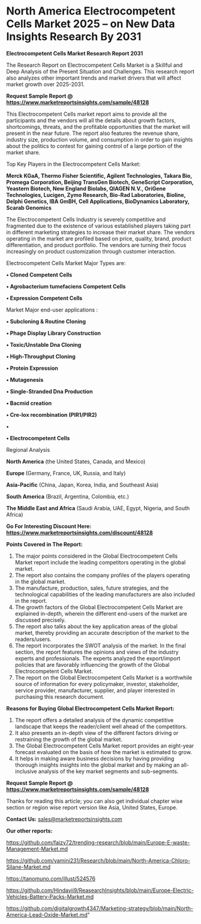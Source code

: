 # North America Electrocompetent Cells Market 2025 – on New Data Insights Research By 2031

<strong>Electrocompetent Cells Market Research Report 2031</strong>

The Research Report on Electrocompetent Cells Market is a Skillful and Deep Analysis of the Present Situation and Challenges. This research report also analyzes other important trends and market drivers that will affect market growth over 2025-2031.

<strong>Request Sample Report @ <a href=https://www.marketreportsinsights.com/sample/48128>https://www.marketreportsinsights.com/sample/48128</a></strong>

This Electrocompetent Cells market report aims to provide all the participants and the vendors will all the details about growth factors, shortcomings, threats, and the profitable opportunities that the market will present in the near future. The report also features the revenue share, industry size, production volume, and consumption in order to gain insights about the politics to contest for gaining control of a large portion of the market share.

Top Key Players in the Electrocompetent Cells Market:

<strong>Merck KGaA, Thermo Fisher Scientific, Agilent Technologies, Takara Bio, Promega Corporation, Beijing TransGen Biotech, GeneScript Corporation, Yeastern Biotech, New England Biolabs, QIAGEN N.V., OriGene Technologies, Lucigen, Zymo Research, Bio-Rad Laboratories, Bioline, Delphi Genetics, IBA GmBH, Cell Applications, BioDynamics Laboratory, Scarab Genomics</strong>

The Electrocompetent Cells Industry is severely competitive and fragmented due to the existence of various established players taking part in different marketing strategies to increase their market share. The vendors operating in the market are profiled based on price, quality, brand, product differentiation, and product portfolio. The vendors are turning their focus increasingly on product customization through customer interaction.

Electrocompetent Cells Market Major Types are:

<strong>•  Cloned Competent Cells

•  Agrobacterium tumefaciens Competent Cells

•  Expression Competent Cells</strong>

Market Major end-user applications :

<strong>•  Subcloning & Routine Cloning

•  Phage Display Library Construction

•  Toxic/Unstable Dna Cloning

•  High-Throughput Cloning

•  Protein Expression

•  Mutagenesis

•  Single-Stranded Dna Production

•  Bacmid creation

•  Cre-lox recombination (PIR1/PIR2)

•  

•  Electrocompetent Cells</strong>

Regional Analysis

</u><strong><b>North America</b></strong> (the United States, Canada, and Mexico)

<strong><b>Europe </b></strong>(Germany, France, UK, Russia, and Italy)

<strong><b>Asia-Pacific</b></strong> (China, Japan, Korea, India, and Southeast Asia)

<strong><b>South America</b></strong> (Brazil, Argentina, Colombia, etc.)

<strong><b>The Middle East and Africa</b></strong> (Saudi Arabia, UAE, Egypt, Nigeria, and South Africa)

<strong>Go For Interesting Discount Here: <a href=https://www.marketreportsinsights.com/discount/48128>https://www.marketreportsinsights.com/discount/48128</a></strong>

<strong>Points Covered in The Report:</strong>
<ol>
  <li>The major points considered in the Global Electrocompetent Cells Market report include the leading competitors operating in the global market.</li>
  <li>The report also contains the company profiles of the players operating in the global market.</li>
  <li>The manufacture, production, sales, future strategies, and the technological capabilities of the leading manufacturers are also included in the report.</li>
  <li>The growth factors of the Global Electrocompetent Cells Market are explained in-depth, wherein the different end-users of the market are discussed precisely.</li>
  <li>The report also talks about the key application areas of the global market, thereby providing an accurate description of the market to the readers/users.</li>
  <li>The report incorporates the SWOT analysis of the market. In the final section, the report features the opinions and views of the industry experts and professionals. The experts analyzed the export/import policies that are favorably influencing the growth of the Global Electrocompetent Cells Market.</li>
  <li>The report on the Global Electrocompetent Cells Market is a worthwhile source of information for every policymaker, investor, stakeholder, service provider, manufacturer, supplier, and player interested in purchasing this research document.</li>
</ol>
<strong>Reasons for Buying Global Electrocompetent Cells Market Report:</strong>

<ol>
  <li>The report offers a detailed analysis of the dynamic competitive landscape that keeps the reader/client well ahead of the competitors.</li>
  <li>It also presents an in-depth view of the different factors driving or restraining the growth of the global market.</li>
  <li>The Global Electrocompetent Cells Market report provides an eight-year forecast evaluated on the basis of how the market is estimated to grow.</li>
  <li>It helps in making aware business decisions by having providing thorough insights insights into the global market and by making an all-inclusive analysis of the key market segments and sub-segments.</li>
</ol>
<strong>Request Sample Report @ <a href=https://www.marketreportsinsights.com/sample/48128>https://www.marketreportsinsights.com/sample/48128</a></strong>


Thanks for reading this article; you can also get individual chapter wise section or region wise report version like Asia, United States, Europe.

<strong>Contact Us:</strong>
sales@marketreportsinsights.com

<strong>Our other reports:</strong>

<a href=https://github.com/faizy72/trending-research/blob/main/Europe-E-waste-Management-Market.md>https://github.com/faizy72/trending-research/blob/main/Europe-E-waste-Management-Market.md</a>

<a href=https://github.com/yamini231/Research/blob/main/North-America-Chloro-Silane-Market.md>https://github.com/yamini231/Research/blob/main/North-America-Chloro-Silane-Market.md</a>

<a href=https://tanomuno.com/illust/524576>https://tanomuno.com/illust/524576</a>

<a href=https://github.com/Hindavii9/ReasearchInsights/blob/main/Europe-Electric-Vehicles-Battery-Packs-Market.md>https://github.com/Hindavii9/ReasearchInsights/blob/main/Europe-Electric-Vehicles-Battery-Packs-Market.md</a>

<a href=https://github.com/digitalgrowth4347/Marketing-strategy/blob/main/North-America-Lead-Oxide-Market.md>https://github.com/digitalgrowth4347/Marketing-strategy/blob/main/North-America-Lead-Oxide-Market.md</a>"
